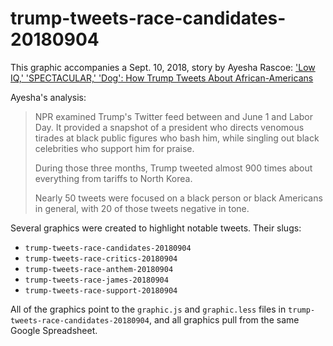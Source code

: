 # trump-tweets-race-candidates-20180904

This graphic accompanies a Sept. 10, 2018, story by Ayesha Rascoe: ['Low IQ,' 'SPECTACULAR,' 'Dog': How Trump Tweets About African-Americans](https://www.npr.org/templates/story/story.php?storyId=645594393)

Ayesha's analysis:

> NPR examined Trump's Twitter feed between and June 1 and Labor Day. It provided a snapshot of a president who directs venomous tirades at black public figures who bash him, while singling out black celebrities who support him for praise.
>
> During those three months, Trump tweeted almost 900 times about everything from tariffs to North Korea.
>
> Nearly 50 tweets were focused on a black person or black Americans in general, with 20 of those tweets negative in tone.

Several graphics were created to highlight notable tweets. Their slugs:

- `trump-tweets-race-candidates-20180904`
- `trump-tweets-race-critics-20180904`
- `trump-tweets-race-anthem-20180904`
- `trump-tweets-race-james-20180904`
- `trump-tweets-race-support-20180904`

All of the graphics point to the `graphic.js` and `graphic.less` files in `trump-tweets-race-candidates-20180904`, and all graphics pull from the same Google Spreadsheet.
